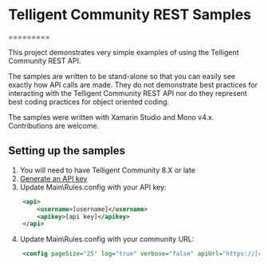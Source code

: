 # Telligent Community REST Samples
=========

This project demonstrates very simple examples of using the Telligent Community REST API.

The samples are written to be stand-alone so that you can easily see exactly how API calls are made. They do not demonstrate best practices for interacting with the Telligent Community REST API nor do they represent best coding practices for object oriented coding.

The samples were written with Xamarin Studio and Mono v4.x. Contributions are welcome.

## Setting up the samples
1. You will need to have Telligent Community 8.X or late
2. [Generate an API key](https://community.telligent.com/documentation/w/telligent-community-85/47630.create-an-api-key)
3. Update Main\Rules.config with your API key:

``` xml
	<api>
		<username>[username]</username>
		<apikey>[api key]</apikey>
	</api>
```

4. Update Main\Rules.config with your community URL:

``` xml
	<config pageSize="25" log="true" verbose="false" apiUrl="https://[community url]/api.ashx/v2/">
```